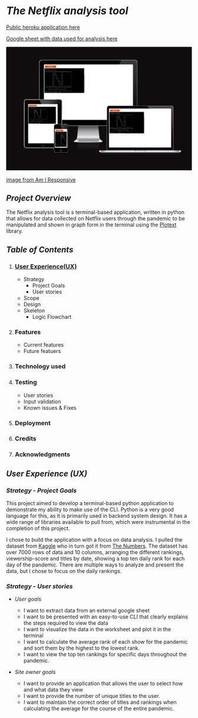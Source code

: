 # ***The Netflix analysis tool***
[Public heroku application here](https://milestone3-mattm.herokuapp.com/)

[Google sheet with data used for analysis here](https://docs.google.com/spreadsheets/d/17R_6HWEAwSK1co3U75EFtQCfpvsylo-q3HqG1_y9ALw/edit#gid=0)

![am+i_responsive](assets/images/am_i_responsive.jpg)

[image from Am I Responsive](https://ui.dev/amiresponsive?url=https://milestone3-mattm.herokuapp.com/)

## ***Project Overview***
The Netflix analysis tool is s terminal-based application, written in python that allows for data collected on Netflix users through the pandemic to be manipulated and shown in graph form in the terminal using the [Plotext](https://pypi.org/project/plotext/) library.

## ***Table of Contents***
1. ### [User Experience(UX)](User)
    * Strategy
        * Project Goals
        * User stories
    * Scope
    * Design
    * Skeleton
        * Logic Flowchart
2. ### Features
    * Current features
    * Future featuers
3. ### Technology used
4. ### Testing
    * User stories
    * Input validation
    * Known issues & Fixes
5.  ### Deployment
6. ### Credits
7. ### Acknowledgments

## ***User Experience (UX)***
### ***Strategy*** -  *Project Goals*
This project aimed to develop a terminal-based python application to demonstrate my ability to make use of the CLI. Python is a very good language for this, as it is primarily used in backend system design. It has a wide range of libraries available to pull from, which were instrumental in the completion of this project.

I chose to build the application with a focus on data analysis. I pulled the dataset from [Kaggle](https://www.kaggle.com/datasets/prasertk/netflix-daily-top-10-in-us) who in turn got it from [The Numbers](https://www.the-numbers.com/netflix-top-10). 
The dataset has over 7000 rows of data and 10 columns, arranging the different rankings, viewership-score and titles by date, showing a top ten daily rank for each day of the pandemic. There are multiple ways to analyze and present the data, but I chose to focus on the daily rankings.

### ***Strategy*** -  *User stories*
* *User goals*
    * I want to extract data from an external google sheet
    * I want to be presented with an easy-to-use CLI that clearly explains the steps required to view the data
    * I want to visualize the data in the worksheet and plot it in the terminal
    * I want to calculate the average rank of each show for the pandemic and sort them by the highest to the lowest rank.
    * I want to view the top ten rankings for specific days throughout the pandemic.

* *Site owner goals*
    * I want to provide an application that allows the user to select how and what data they view
    * I want to provide the number of unique titles to the user.
    * I want to maintain the correct order of titles and rankings when calculating the average for the course of the entire pandemic.